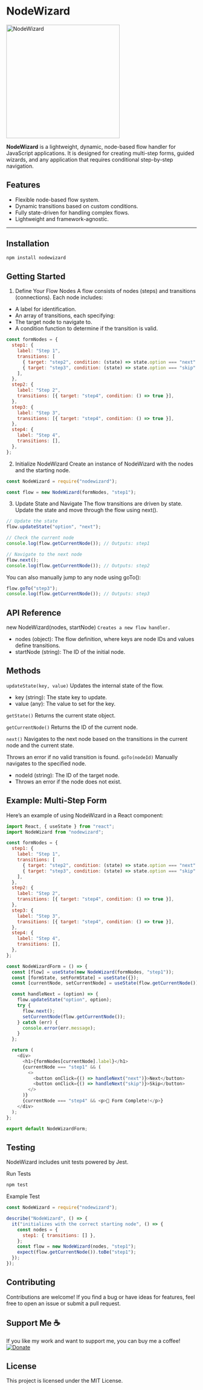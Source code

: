 # NodeWizard

<img src="assets/node-wizard-logo.webp" alt="NodeWizard" width="300" />

**NodeWizard** is a lightweight, dynamic, node-based flow handler for JavaScript applications. It is designed for creating multi-step forms, guided wizards, and any application that requires conditional step-by-step navigation.

## Features

- Flexible node-based flow system.
- Dynamic transitions based on custom conditions.
- Fully state-driven for handling complex flows.
- Lightweight and framework-agnostic.

---

## Installation

```bash
npm install nodewizard
```

## Getting Started
1. Define Your Flow Nodes
A flow consists of nodes (steps) and transitions (connections). Each node includes:

- A label for identification.
- An array of transitions, each specifying:
- The target node to navigate to.
- A condition function to determine if the transition is valid.
```javascript
const formNodes = {
  step1: {
    label: "Step 1",
    transitions: [
      { target: "step2", condition: (state) => state.option === "next" },
      { target: "step3", condition: (state) => state.option === "skip" },
    ],
  },
  step2: {
    label: "Step 2",
    transitions: [{ target: "step4", condition: () => true }],
  },
  step3: {
    label: "Step 3",
    transitions: [{ target: "step4", condition: () => true }],
  },
  step4: {
    label: "Step 4",
    transitions: [],
  },
};
```

2. Initialize NodeWizard
Create an instance of NodeWizard with the nodes and the starting node.

``` javascript
const NodeWizard = require("nodewizard");

const flow = new NodeWizard(formNodes, "step1");

```

3. Update State and Navigate
The flow transitions are driven by state. Update the state and move through the flow using next().

```javascript
// Update the state
flow.updateState("option", "next");

// Check the current node
console.log(flow.getCurrentNode()); // Outputs: step1

// Navigate to the next node
flow.next();
console.log(flow.getCurrentNode()); // Outputs: step2
```

You can also manually jump to any node using goTo():

```javascript
flow.goTo("step3");
console.log(flow.getCurrentNode()); // Outputs: step3
```
## API Reference
new NodeWizard(nodes, startNode)
```Creates a new flow handler.```

- nodes (object): The flow definition, where keys are node IDs and values define transitions.
- startNode (string): The ID of the initial node.

## Methods
```updateState(key, value)```
Updates the internal state of the flow.

- key (string): The state key to update.
- value (any): The value to set for the key.

```getState()```
Returns the current state object.

```getCurrentNode()```
Returns the ID of the current node.

```next()```
Navigates to the next node based on the transitions in the current node and the current state.

Throws an error if no valid transition is found.
```goTo(nodeId)```
Manually navigates to the specified node.

- nodeId (string): The ID of the target node.
- Throws an error if the node does not exist.

## Example: Multi-Step Form
Here’s an example of using NodeWizard in a React component:

```javascript
import React, { useState } from "react";
import NodeWizard from "nodewizard";

const formNodes = {
  step1: {
    label: "Step 1",
    transitions: [
      { target: "step2", condition: (state) => state.option === "next" },
      { target: "step3", condition: (state) => state.option === "skip" },
    ],
  },
  step2: {
    label: "Step 2",
    transitions: [{ target: "step4", condition: () => true }],
  },
  step3: {
    label: "Step 3",
    transitions: [{ target: "step4", condition: () => true }],
  },
  step4: {
    label: "Step 4",
    transitions: [],
  },
};

const NodeWizardForm = () => {
  const [flow] = useState(new NodeWizard(formNodes, "step1"));
  const [formState, setFormState] = useState({});
  const [currentNode, setCurrentNode] = useState(flow.getCurrentNode());

  const handleNext = (option) => {
    flow.updateState("option", option);
    try {
      flow.next();
      setCurrentNode(flow.getCurrentNode());
    } catch (err) {
      console.error(err.message);
    }
  };

  return (
    <div>
      <h1>{formNodes[currentNode].label}</h1>
      {currentNode === "step1" && (
        <>
          <button onClick={() => handleNext("next")}>Next</button>
          <button onClick={() => handleNext("skip")}>Skip</button>
        </>
      )}
      {currentNode === "step4" && <p>🎉 Form Complete!</p>}
    </div>
  );
};

export default NodeWizardForm;
```

## Testing
NodeWizard includes unit tests powered by Jest.

Run Tests
```bash
npm test
```
Example Test
```javascript
const NodeWizard = require("nodewizard");

describe("NodeWizard", () => {
  it("initializes with the correct starting node", () => {
    const nodes = {
      step1: { transitions: [] },
    };
    const flow = new NodeWizard(nodes, "step1");
    expect(flow.getCurrentNode()).toBe("step1");
  });
});
```

## Contributing
Contributions are welcome! If you find a bug or have ideas for features, feel free to open an issue or submit a pull request.

## Support Me ☕
If you like my work and want to support me, you can buy me a coffee!  
[![Donate](https://img.shields.io/badge/Donate-PayPal-blue.svg)](https://paypal.me/rlamnea/5?country.x=GB&locale.x=en_GB)


## License
This project is licensed under the MIT License.